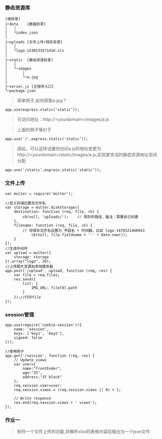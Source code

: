 ### 静态资源库
    [根目录]
    ├─data    [数据目录]
    │   │
    │   └index.json
    │
    ├─uploads [文件上传/保存目录]
    │   │
    │   └logo-1536533571416.xls
    │
    ├─static  [静态资源目录]
    │   │
    │   └─images
    │       │
    │       └─a.jpg
    │
    ├─server.js [主程序入口]
    └─package.json
> 简单例子,如何获取a.jpg？
```
app.use(express.static('static’));
```
> 可访问地址：http://\<yourdomain\>/images/a.js

> 上面的例子等价于
```
app.use('/',express.static('static’));
```

> 因此，可以这样设置则访问a.js的地址变更为http://\<yourdomain\>/static/images/a.js,实现更灵活的静态资源地址空间分配
```
app.use('/static',express.static('static’));
```

### 文件上传

```
var multer = require('multer');

//定义存储位置及文件名
var storage = multer.diskStorage({
    destination: function (req, file, cb) {
        cb(null, 'uploads/');    // 保存的路径，备注：需要自己创建
    },
    filename: function (req, file, cb) {
        // 将保存文件名设置为 字段名 + 时间戳，比如 logo-1478521468943
            cb(null, file.fieldname + '-' + Date.now());
    }
});
//生成中间件
var upload = multer({
    storage: storage
}).array("logo", 20);
//上传图片资源到本地服务器
app.post('/upload', upload, function (req, res) {
    var file = req.files;
    res.send({
        list: {
            IMG_URL: file[0].path
        }
    });//打印file
});

```
### session管理
```
app.use(require('cookie-session')({
    name: 'session',
    keys: ['key1', 'key2'],
    signed: false
}));

//使用例子
app.get('/session', function (req, res) {
    // Update views
    var user={
        name:"frontEnder",
        age:"25",
        address:"37 block"
    };
    req.session.user=user;
    req.session.views = (req.session.views || 0) + 1;

    // Write response
    res.end(req.session.views + ' views');
});

```

### 作业一
> 制作一个文件上传的功能,并解析xlsx的表格内容后输出为一个json文件